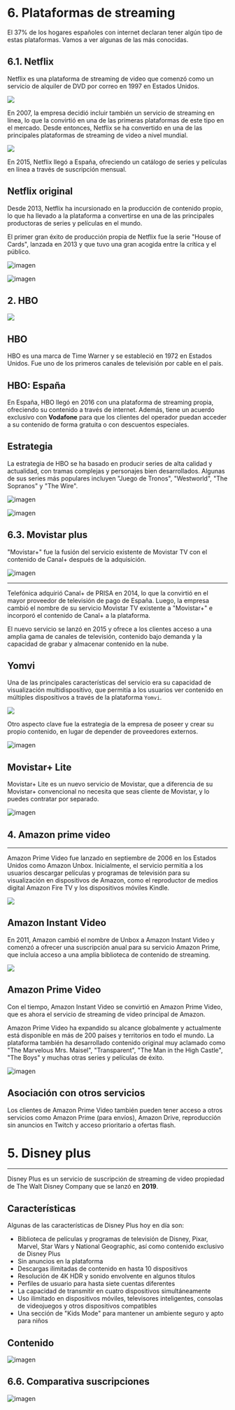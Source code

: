 # 6. Plataformas de streaming

El 37% de los hogares españoles con internet declaran tener algún tipo de estas plataformas. Vamos a ver algunas de las más conocidas.

## 6.1. Netflix

Netflix es una plataforma de streaming de video que comenzó como un servicio de alquiler de DVD por correo en 1997 en Estados Unidos.

![](img/2023-04-14-17-02-06.png)

En 2007, la empresa decidió incluir también un servicio de streaming en línea, lo que la convirtió en una de las primeras plataformas de este tipo en el mercado. Desde entonces, Netflix se ha convertido en una de las principales plataformas de streaming de video a nivel mundial.

![](img/2023-04-14-17-02-38.png)

En 2015, Netflix llegó a España, ofreciendo un catálogo de series y películas en línea a través de suscripción mensual.

## Netflix original

Desde 2013, Netflix ha incursionado en la producción de contenido propio, lo que ha llevado a la plataforma a convertirse en una de las principales productoras de series y películas en el mundo.

El primer gran éxito de producción propia de Netflix fue la serie "House of Cards", lanzada en 2013 y que tuvo una gran acogida entre la crítica y el público.

![imagen](img/2019-11-23-20-33-53.png)

![imagen](img/2019-11-23-20-33-58.png)

## 2. HBO

![](img/2023-04-14-17-04-42.png)

<!-- _class: invert -->

## HBO

HBO es una marca de Time Warner y se estableció en 1972 en Estados Unidos. Fue uno de los primeros canales de televisión por cable en el país.

## HBO: España

En España, HBO llegó en 2016 con una plataforma de streaming propia, ofreciendo su contenido a través de internet. Además, tiene un acuerdo exclusivo con **Vodafone** para que los clientes del operador puedan acceder a su contenido de forma gratuita o con descuentos especiales.

## Estrategia

La estrategia de HBO se ha basado en producir series de alta calidad y actualidad, con tramas complejas y personajes bien desarrollados. Algunas de sus series más populares incluyen "Juego de Tronos", "Westworld", "The Sopranos" y "The Wire".

![imagen](img/2019-11-23-20-33-28.png)

![imagen](img/2019-11-23-20-33-32.png)

## 6.3. Movistar plus

"Movistar+" fue la fusión del servicio existente de Movistar TV con el contenido de Canal+ después de la adquisición.

![imagen](img/2019-11-23-20-33-08.png)

---

Telefónica adquirió Canal+ de PRISA en 2014, lo que la convirtió en el mayor proveedor de televisión de pago de España. Luego, la empresa cambió el nombre de su servicio Movistar TV existente a "Movistar+" e incorporó el contenido de Canal+ a la plataforma.

El nuevo servicio se lanzó en 2015 y ofrece a los clientes acceso a una amplia gama de canales de televisión, contenido bajo demanda y la capacidad de grabar y almacenar contenido en la nube.

## Yomvi

Una de las principales características del servicio era su capacidad de visualización multidispositivo, que permitía a los usuarios ver contenido en múltiples dispositivos a través de la plataforma ``Yomvi``.

![](img/2023-04-14-17-09-47.png)

Otro aspecto clave fue la estrategia de la empresa de poseer y crear su propio contenido, en lugar de depender de proveedores externos.

![imagen](img/2019-11-23-20-33-17.png)

## Movistar+ Lite

Movistar+ Lite es un nuevo servicio de Movistar, que a diferencia de su Movistar+ convencional no necesita que seas cliente de Movistar, y lo puedes contratar por separado.

![imagen](img/2019-11-23-20-32-59.png)

## 4. Amazon prime video

<!-- _class: invert -->

---

Amazon Prime Video fue lanzado en septiembre de 2006 en los Estados Unidos como Amazon Unbox. Inicialmente, el servicio permitía a los usuarios descargar películas y programas de televisión para su visualización en dispositivos de Amazon, como el reproductor de medios digital Amazon Fire TV y los dispositivos móviles Kindle.

![](img/2023-04-14-17-10-51.png)

## Amazon Instant Video

En 2011, Amazon cambió el nombre de Unbox a Amazon Instant Video y comenzó a ofrecer una suscripción anual para su servicio Amazon Prime, que incluía acceso a una amplia biblioteca de contenido de streaming.

![](img/2023-04-14-17-11-28.png)

## Amazon Prime Video

Con el tiempo, Amazon Instant Video se convirtió en Amazon Prime Video, que es ahora el servicio de streaming de video principal de Amazon.

Amazon Prime Video ha expandido su alcance globalmente y actualmente está disponible en más de 200 países y territorios en todo el mundo. La plataforma también ha desarrollado contenido original muy aclamado como "The Marvelous Mrs. Maisel", "Transparent", "The Man in the High Castle", "The Boys" y muchas otras series y películas de éxito.

![imagen](img/2019-11-23-20-31-25.png)

## Asociación con otros servicios

Los clientes de Amazon Prime Video también pueden tener acceso a otros servicios como Amazon Prime (para envíos), Amazon Drive, reproducción sin anuncios en Twitch y acceso prioritario a ofertas flash.

# 5. Disney plus

<!-- _class: invert -->

---

Disney Plus es un servicio de suscripción de streaming de video propiedad de The Walt Disney Company que se lanzó en **2019**.

## Características

Algunas de las características de Disney Plus hoy en día son:

- Biblioteca de películas y programas de televisión de Disney, Pixar, Marvel, Star Wars y National Geographic, así como contenido exclusivo de Disney Plus
- Sin anuncios en la plataforma
- Descargas ilimitadas de contenido en hasta 10 dispositivos
- Resolución de 4K HDR y sonido envolvente en algunos títulos
- Perfiles de usuario para hasta siete cuentas diferentes
- La capacidad de transmitir en cuatro dispositivos simultáneamente
- Uso ilimitado en dispositivos móviles, televisores inteligentes, consolas de videojuegos y otros dispositivos compatibles
- Una sección de "Kids Mode" para mantener un ambiente seguro y apto para niños

## Contenido

![imagen](img/2019-11-24-19-52-33.png)

## 6.6. Comparativa suscripciones

![imagen](img/2019-11-23-20-34-12.png)
